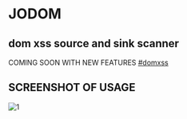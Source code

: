 # JODOM
## dom xss source and sink scanner
COMING SOON WITH NEW FEATURES
[#domxss]()

## SCREENSHOT OF USAGE 

![1](https://user-images.githubusercontent.com/56202570/93706638-c256b900-fb45-11ea-8413-8ecc6d279c96.png)

